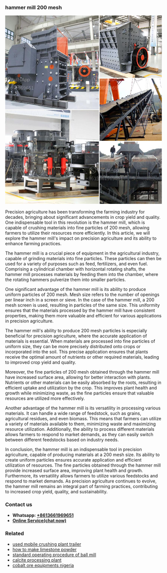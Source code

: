 <h3>hammer mill 200 mesh</h3><img src='1704791653.jpg' alt=''><p>Precision agriculture has been transforming the farming industry for decades, bringing about significant advancements in crop yield and quality. One indispensable tool in this revolution is the hammer mill, which is capable of crushing materials into fine particles of 200 mesh, allowing farmers to utilize their resources more efficiently. In this article, we will explore the hammer mill's impact on precision agriculture and its ability to enhance farming practices.</p><p>The hammer mill is a crucial piece of equipment in the agricultural industry, capable of grinding materials into fine particles. These particles can then be used for a variety of purposes such as feed, fertilizers, and even fuel. Comprising a cylindrical chamber with horizontal rotating shafts, the hammer mill processes materials by feeding them into the chamber, where the rotating hammers pulverize them into smaller particles.</p><p>One significant advantage of the hammer mill is its ability to produce uniform particles of 200 mesh. Mesh size refers to the number of openings per linear inch in a screen or sieve. In the case of the hammer mill, a 200 mesh screen is used, resulting in particles of the same size. This uniformity ensures that the materials processed by the hammer mill have consistent properties, making them more valuable and efficient for various applications in precision agriculture.</p><p>The hammer mill's ability to produce 200 mesh particles is especially beneficial for precision agriculture, where the accurate application of materials is essential. When materials are processed into fine particles of uniform size, they can be more precisely distributed onto crops or incorporated into the soil. This precise application ensures that plants receive the optimal amount of nutrients or other required materials, leading to improved crop yield and quality.</p><p>Moreover, the fine particles of 200 mesh obtained through the hammer mill have increased surface area, allowing for better interaction with plants. Nutrients or other materials can be easily absorbed by the roots, resulting in efficient uptake and utilization by the crop. This improves plant health and growth while minimizing waste, as the fine particles ensure that valuable resources are utilized more effectively.</p><p>Another advantage of the hammer mill is its versatility in processing various materials. It can handle a wide range of feedstock, such as grains, agricultural residues, and even biomass. This means that farmers can utilize a variety of materials available to them, minimizing waste and maximizing resource utilization. Additionally, the ability to process different materials allows farmers to respond to market demands, as they can easily switch between different feedstocks based on industry needs.</p><p>In conclusion, the hammer mill is an indispensable tool in precision agriculture, capable of producing materials at a 200 mesh size. Its ability to create uniform particles ensures accurate application and efficient utilization of resources. The fine particles obtained through the hammer mill provide increased surface area, improving plant health and growth. Furthermore, its versatility allows farmers to utilize various feedstocks and respond to market demands. As precision agriculture continues to evolve, the hammer mill remains an integral part of farming practices, contributing to increased crop yield, quality, and sustainability.</p><h3>Contact us</h3><ul><li><strong>Whatsapp:&nbsp;<a href="https://wa.me/8613661969651">+8613661969651</a></strong></li><li><a href="https://swt.shibang-china.com/?git&amp;zhl&amp;hammer mill 200 mesh"><strong>Online Service(chat now)</strong></a></li></ul><h3>Related</h3><ul><li><a href='used mobile crushing plant trailer.md'>used mobile crushing plant trailer</a></li><li><a href='how to make limestone powder.md'>how to make limestone powder</a></li><li><a href='standard operating procedure of ball mill.md'>standard operating procedure of ball mill</a></li><li><a href='calcite processing plant.md'>calcite processing plant</a></li><li><a href='cobalt ore equipments nigeria.md'>cobalt ore equipments nigeria</a></li></ul>